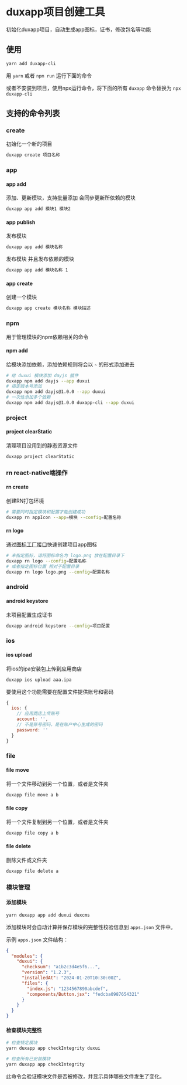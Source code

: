# duxapp项目创建工具

初始化duxapp项目，自动生成app图标，证书，修改包名等功能

## 使用

```bash
yarn add duxapp-cli
```

用 `yarn` 或者 `npm run` 运行下面的命令  

或者不安装到项目，使用npx运行命令，将下面的所有 `duxapp` 命令替换为 `npx duxapp-cli`  

## 支持的命令列表

### create

初始化一个新的项目
```bash
duxapp create 项目名称
```

### app

#### app add
添加、更新模块，支持批量添加 会同步更新所依赖的模块
```bash
duxapp app add 模块1 模块2
```

#### app publish
发布模块
```bash
duxapp app add 模块名称
```

发布模块 并且发布依赖的模块
```bash
duxapp app add 模块名称 1
```

#### app create
创建一个模块
```bash
duxapp app create 模块名称 模块描述
```

### npm

用于管理模块的npm依赖相关的命令

#### npm add

给模块添加依赖，添加依赖规则将会以 `~` 的形式添加进去

```bash
# 给 duxui 模块添加 dayjs 插件
duxapp npm add dayjs --app duxui
# 指定版本号添加
duxapp npm add dayjs@1.0.0 --app duxui
# 一次性添加多个依赖
duxapp npm add dayjs@1.0.0 duxapp-cli --app duxui
```

### project

#### project clearStatic
清理项目没用到的静态资源文件
```bash
duxapp project clearStatic
```

### rn react-native端操作

####  rn create
创建RN打包环境
```bash
# 需要同时指定模块和配置才能创建成功
duxapp rn appIcon --app=模块 --config=配置名称
```

#### rn logo

通过[图标工厂接口](https://icon.wuruihong.com)快速创建项目app图标
```bash
# 未指定图标，请将图标命名为 logo.png 放在配置目录下
duxapp rn logo --config=配置名称
# 或者指定图标位置 相对于配置目录
duxapp rn logo logo.png --config=配置名称
```

### android

#### android keystore

未项目配置生成证书

```bash
duxapp android keystore --config=项目配置
```
### ios

#### ios upload

将ios的ipa安装包上传到应用商店  

```bash
duxapp ios upload aaa.ipa
```
要使用这个功能需要在配置文件提供账号和密码

```javascript
{
  ios: {
    // 应用商店上传账号
    account: '',
    // 不是账号密码，是在账户中心生成的密码
    password: ''
  }
}
```

### file

#### file move

将一个文件移动到另一个位置，或者是文件夹

```bash
duxapp file move a b
```

#### file copy

将一个文件复制到另一个位置，或者是文件夹

```bash
duxapp file copy a b
```

#### file delete

删除文件或文件夹

```bash
duxapp file delete a
```

### 模块管理

#### 添加模块
```bash
yarn duxapp app add duxui duxcms
```
添加模块时会自动计算并保存模块的完整性校验信息到 `apps.json` 文件中。

示例 `apps.json` 文件结构：
```json
{
  "modules": {
    "duxui": {
      "checksum": "a1b2c3d4e5f6...",
      "version": "1.2.3",
      "installedAt": "2024-01-20T10:30:00Z",
      "files": {
        "index.js": "1234567890abcdef",
        "components/Button.jsx": "fedcba0987654321"
      }
    }
  }
}
```

#### 检查模块完整性
```bash
# 检查特定模块
yarn duxapp app checkIntegrity duxui

# 检查所有已安装模块
yarn duxapp app checkIntegrity
```
此命令会验证模块文件是否被修改，并显示具体哪些文件发生了变化。

